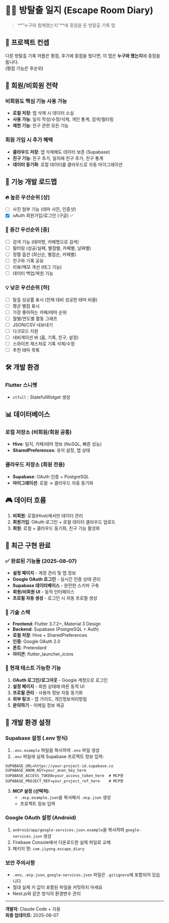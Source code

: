 # 🏃‍♂️ 방탈출 일지 (Escape Room Diary)

> **"누구와 함께했는지"**에 중점을 둔 방탈출 기록 앱

## 📝 프로젝트 컨셉

다른 방탈출 기록 어플은 평점, 후기에 중점을 뒀다면, 이 앱은 **누구와 했는지**에 중점을 둡니다.  
(평점 기능은 후순위)

## 🔐 회원/비회원 전략

### 비회원도 핵심 기능 사용 가능
- **로컬 저장**: 앱 삭제 시 데이터 소실
- **사용 가능**: 일지 작성/수정/삭제, 개인 통계, 검색/필터링
- **제한 기능**: 친구 관련 모든 기능

### 회원 가입 시 추가 혜택
- **클라우드 저장**: 앱 삭제해도 데이터 보존 (Supabase)
- **친구 기능**: 친구 추가, 일지에 친구 추가, 친구 통계
- **데이터 동기화**: 로컬 데이터를 클라우드로 자동 마이그레이션

## 🎯 기능 개발 로드맵

### 🔥 높은 우선순위 [상]
- [ ] 사진 첨부 기능 (테마 사진, 인증샷)
- [x] oAuth 회원가입/로그인 (구글) ✅

### 🌟 중간 우선순위 [중]
- [ ] 검색 기능 (테마명, 카페명으로 검색)
- [ ] 필터링 (성공/실패, 별점별, 카페별, 날짜별)
- [ ] 정렬 옵션 (최신순, 별점순, 카페별)
- [ ] 친구와 기록 공유
- [ ] 리뷰/메모 개선 (태그 기능)
- [ ] 데이터 백업/복원 기능

### 💡 낮은 우선순위 [하]
- [ ] 탈출 성공률 표시 (전체 대비 성공한 테마 비율)
- [ ] 평균 별점 표시
- [ ] 가장 좋아하는 카페/테마 순위
- [ ] 월별/연도별 활동 그래프
- [ ] JSON/CSV 내보내기
- [ ] 다크모드 지원
- [ ] 네비게이션 바 (홈, 기록, 친구, 설정)
- [ ] 스와이프 제스처로 기록 삭제/수정
- [ ] 추천 테마 목록

## 🛠 개발 환경

### Flutter 스니펫
- `stfull` : StatefulWidget 생성

## 📊 데이터베이스

### 로컬 저장소 (비회원/회원 공통)
- **Hive**: 일지, 카페/테마 정보 (NoSQL, 빠른 성능)
- **SharedPreferences**: 유저 설정, 앱 상태

### 클라우드 저장소 (회원 전용)
- **Supabase**: OAuth 인증 + PostgreSQL
- **마이그레이션**: 로컬 → 클라우드 자동 동기화

## 🎮 데이터 흐름

1. **비회원**: 로컬(Hive)에서만 데이터 관리
2. **회원가입**: OAuth 로그인 + 로컬 데이터 클라우드 업로드
3. **회원**: 로컬 + 클라우드 동기화, 친구 기능 활성화

## 🚀 최근 구현 완료

### ✅ 완료된 기능들 (2025-08-07)
- **설정 페이지** - 계정 관리 및 앱 정보
- **Google OAuth 로그인** - 실시간 인증 상태 관리
- **Supabase 데이터베이스** - 완전한 스키마 구축
- **회원/비회원 UI** - 동적 인터페이스
- **프로필 자동 생성** - 로그인 시 자동 프로필 생성

### 🔧 기술 스택
- **Frontend**: Flutter 3.7.2+, Material 3 Design
- **Backend**: Supabase (PostgreSQL + Auth)
- **로컬 저장**: Hive + SharedPreferences  
- **인증**: Google OAuth 2.0
- **폰트**: Pretendard
- **아이콘**: flutter_launcher_icons

### 📱 현재 테스트 가능한 기능
1. **OAuth 로그인/로그아웃** - Google 계정으로 로그인
2. **설정 페이지** - 회원 상태에 따른 동적 UI
3. **프로필 관리** - 사용자 정보 자동 동기화
4. **외부 링크** - 앱 가이드, 개인정보처리방침
5. **문의하기** - 이메일 정보 제공

## 🔧 개발 환경 설정

### Supabase 설정 (.env 방식)
1. `.env.example` 파일을 복사하여 `.env` 파일 생성
2. `.env` 파일에 실제 Supabase 프로젝트 정보 입력:
```
SUPABASE_URL=https://your-project-id.supabase.co
SUPABASE_ANON_KEY=your_anon_key_here
SUPABASE_ACCESS_TOKEN=your_access_token_here  # MCP용
SUPABASE_PROJECT_REF=your_project_ref_here    # MCP용
```

3. **MCP 설정 (선택적)**:
   - `.mcp.example.json`을 복사해서 `.mcp.json` 생성
   - 프로젝트 정보 입력

### Google OAuth 설정 (Android)
1. `android/app/google-services.json.example`을 복사하여 `google-services.json` 생성
2. Firebase Console에서 다운로드한 실제 파일로 교체
3. 패키지 명: `com.jiyong.escape_diary`

### 보안 주의사항
- `.env`, `.mcp.json`, `google-services.json` 파일은 `.gitignore`에 포함되어 있습니다
- 절대 실제 키 값이 포함된 파일을 커밋하지 마세요
- Next.js와 같은 방식의 환경변수 관리

---

**개발자**: Claude Code + 지용  
**최종 업데이트**: 2025-08-07